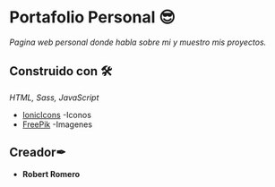 # Portafolio Personal 😎
_Pagina web personal donde habla sobre mi y muestro mis proyectos._

## Construido con 🛠

_HTML, Sass, JavaScript_

* [IonicIcons](https://ionicons.com/) -Iconos
* [FreePik](https://www.freepik.es/) -Imagenes

## Creador✒

* **Robert Romero** 

